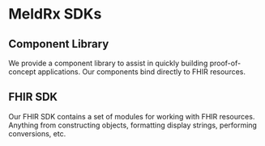 # MeldRx SDKs

## Component Library

We provide a component library to assist in quickly building proof-of-concept applications.
Our components bind directly to FHIR resources.

## FHIR SDK

Our FHIR SDK contains a set of modules for working with FHIR resources. Anything from constructing objects, formatting display strings, performing conversions, etc.